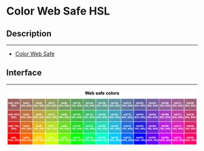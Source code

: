 # Color Web Safe HSL

## Description

---

- [Color Web Safe](https://htmlcolorcodes.com/color-chart/web-safe-color-chart/)

## Interface

---

![](assets/layout.png)
